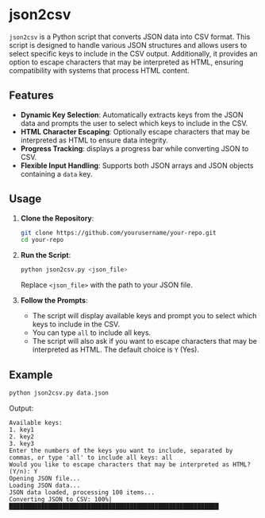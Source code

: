 
# json2csv

`json2csv` is a Python script that converts JSON data into CSV format. This script is designed to handle various JSON structures and allows users to select specific keys to include in the CSV output. Additionally, it provides an option to escape characters that may be interpreted as HTML, ensuring compatibility with systems that process HTML content.

## Features

- **Dynamic Key Selection**: Automatically extracts keys from the JSON data and prompts the user to select which keys to include in the CSV.
- **HTML Character Escaping**: Optionally escape characters that may be interpreted as HTML to ensure data integrity.
- **Progress Tracking**: displays a progress bar while converting JSON to CSV.
- **Flexible Input Handling**: Supports both JSON arrays and JSON objects containing a `data` key.

## Usage

1. **Clone the Repository**:
   ```sh
   git clone https://github.com/yourusername/your-repo.git
   cd your-repo
   ```

2. **Run the Script**:
   ```sh
   python json2csv.py <json_file>
   ```

   Replace `<json_file>` with the path to your JSON file.

3. **Follow the Prompts**:
   - The script will display available keys and prompt you to select which keys to include in the CSV.
   - You can type `all` to include all keys.
   - The script will also ask if you want to escape characters that may be interpreted as HTML. The default choice is `Y` (Yes).

## Example

```sh
python json2csv.py data.json
```

Output:
```
Available keys:
1. key1
2. key2
3. key3
Enter the numbers of the keys you want to include, separated by commas, or type 'all' to include all keys: all
Would you like to escape characters that may be interpreted as HTML? (Y/n): Y
Opening JSON file...
Loading JSON data...
JSON data loaded, processing 100 items...
Converting JSON to CSV: 100%|███████████████████████████████████████████████████████████

